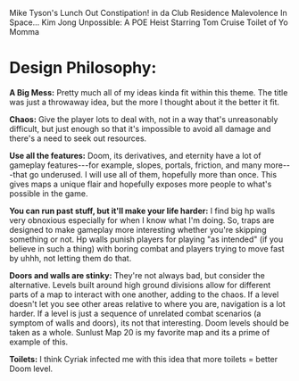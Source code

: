 Mike Tyson's Lunch Out
Constipation! in da Club
Residence Malevolence
In Space...
Kim Jong Unpossible: A POE Heist Starring Tom Cruise
Toilet of Yo Momma

# Design Philosophy:

**A Big Mess:** Pretty much all of my ideas kinda fit within this theme. The title was just a throwaway idea, but the more I thought about it the better it fit.

**Chaos:** Give the player lots to deal with, not in a way that's unreasonably difficult, but just enough so that it's impossible to avoid all damage and there's a need to seek out resources.

**Use all the features:** Doom, its derivatives, and eternity have a lot of gameplay features---for example, slopes, portals, friction, and many more---that go underused. I will use all of them, hopefully more than once. This gives maps a unique flair and hopefully exposes more people to what's possible in the game.

**You can run past stuff, but it'll make your life harder:** I find big hp walls very obnoxious especially for when I know what I'm doing. So, traps are designed to make gameplay more interesting whether you're skipping something or not. Hp walls punish players for playing "as intended" (if you believe in such a thing) with boring combat and players trying to move fast by uhhh, not letting them do that.

**Doors and walls are stinky:** They're not always bad, but consider the alternative. Levels built around high ground divisions allow for different parts of a map to interact with one another, adding to the chaos. If a level doesn't let you see other areas relative to where you are, navigation is a lot harder. If a level is just a sequence of unrelated combat scenarios (a symptom of walls and doors), its not that interesting. Doom levels should be taken as a whole. Sunlust Map 20 is my favorite map and its a prime of example of this.

**Toilets:** I think Cyriak infected me with this idea that more toilets = better Doom level.
